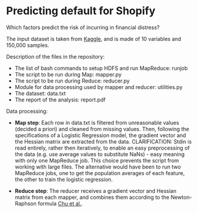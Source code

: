 Predicting default for Shopify
==============================


Which factors predict the risk of incurring in financial distress?

The input dataset is taken from [Kaggle](http://www.kaggle.com/c/GiveMeSomeCredit), and is made of 10 variables and 150,000 samples.

Description of the files in the repository:
- The list of bash commands to setup HDFS and run MapReduce: runjob
- The script to be run during Map: mapper.py
- The script to be run during Reduce: reducer.py
- Module for data processing used by mapper and reducer: utilities.py
- The dataset: data.txt
- The report of the analysis: report.pdf

Data processing:
- **Map step**: Each row in data.txt is filtered from unreasonable values (decided a priori) and cleaned from missing values. Then, following the specifications of a Logistic Regression model, the gradient vector and the Hessian matrix are extracted from the data. CLARIFICATION: Stdin is read entirely, rather then iteratively, to enable an easy preprocessing of the data (e.g. use average values to substitute NaNs) - easy meaning with only one MapReduce job. This choice prevents the script from working with large files. The alternative would have been to run two MapReduce jobs, one to get the population averages of each feature, the other to train the logistic regression.

- **Reduce step**: The reducer receives a gradient vector and Hessian matrix from each mapper, and combines them according to the Newton-Raphson formula [Chu et al.](http://www.cs.stanford.edu/people/ang//papers/nips06-mapreducemulticore.pdf).
